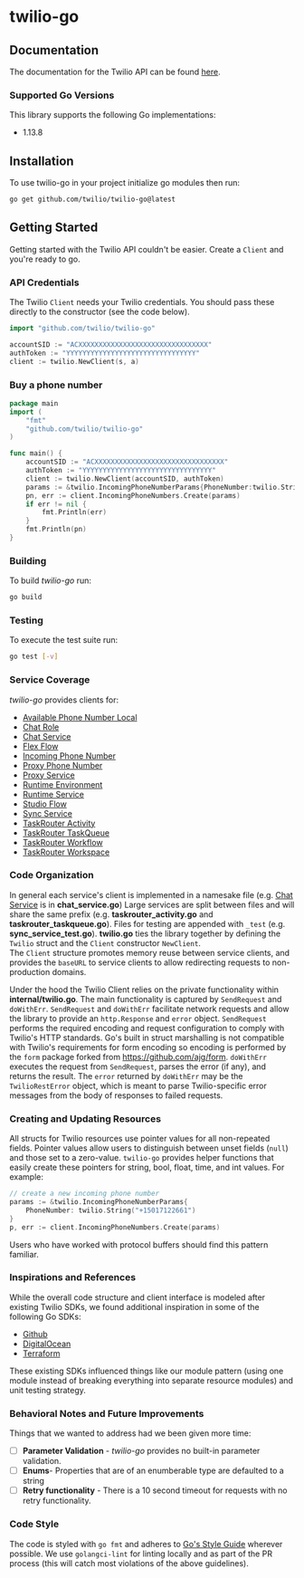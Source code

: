 # twilio-go

## Documentation

The documentation for the Twilio API can be found [here][apidocs].

### Supported Go Versions

This library supports the following Go implementations:

* 1.13.8 

## Installation

To use twilio-go in your project initialize go modules then run: 

```bash
go get github.com/twilio/twilio-go@latest
``` 


## Getting Started

Getting started with the Twilio API couldn't be easier. Create a
`Client` and you're ready to go.

### API Credentials

The Twilio `Client` needs your Twilio credentials. You should pass these
directly to the constructor (see the code below).

```go
import "github.com/twilio/twilio-go"

accountSID := "ACXXXXXXXXXXXXXXXXXXXXXXXXXXXXXXXX"
authToken := "YYYYYYYYYYYYYYYYYYYYYYYYYYYYYYYY"
client := twilio.NewClient(s, a)
```

### Buy a phone number

```go
package main
import (
	"fmt"
	"github.com/twilio/twilio-go"
)

func main() {
    accountSID := "ACXXXXXXXXXXXXXXXXXXXXXXXXXXXXXXXX"
    authToken := "YYYYYYYYYYYYYYYYYYYYYYYYYYYYYYYY"
    client := twilio.NewClient(accountSID, authToken)
    params := &twilio.IncomingPhoneNumberParams{PhoneNumber:twilio.String("+15017122661")}
    pn, err := client.IncomingPhoneNumbers.Create(params)
    if err != nil {
        fmt.Println(err)
    }
    fmt.Println(pn)
}
```

### Building
To build *twilio-go* run:

```bash
go build
```

### Testing

To execute the test suite run:

```bash
go test [-v]
```

### Service Coverage
*twilio-go* provides clients for: 
 - [Available Phone Number Local](https://www.twilio.com/docs/phone-numbers/api/availablephonenumberlocal-resource)
 - [Chat Role](https://www.twilio.com/docs/chat/rest/role-resource)
 - [Chat Service](https://www.twilio.com/docs/chat/rest/service-resource)
 - [Flex Flow](https://www.twilio.com/docs/flex/flow)
 - [Incoming Phone Number](https://www.twilio.com/docs/phone-numbers/api/incomingphonenumber-resource)
 - [Proxy Phone Number](https://www.twilio.com/docs/proxy/api/phone-number)
 - [Proxy Service](https://www.twilio.com/docs/proxy/api/service)
 - [Runtime Environment](https://www.twilio.com/docs/runtime/functions-assets-api/api/environment)
 - [Runtime Service](https://www.twilio.com/docs/runtime/functions-assets-api/api/service)
 - [Studio Flow](https://www.twilio.com/docs/studio/rest-api/v2/flow)
 - [Sync Service](https://www.twilio.com/docs/sync/api/service)
 - [TaskRouter Activity](https://www.twilio.com/docs/taskrouter/api/activity)
 - [TaskRouter TaskQueue](https://www.twilio.com/docs/taskrouter/api/task-queue)
 - [TaskRouter Workflow](https://www.twilio.com/docs/taskrouter/api/workflow)
 - [TaskRouter Workspace](https://www.twilio.com/docs/taskrouter/api/workspace)
 
 ### Code Organization
 In general each service's client is implemented in a namesake file (e.g. [Chat Service](https://www.twilio.com/docs/chat/rest/service-resource) is in **chat_service.go**)
 Large services are split between files and will share the same prefix (e.g. **taskrouter_activity.go** and **taskrouter_taskqueue.go**).
 Files for testing are appended with `_test` (e.g. **sync_service_test.go**).
 **twilio.go** ties the library together by defining the `Twilio` struct and the `Client` constructor `NewClient`.  
The `Client` structure promotes memory reuse between service clients, and provides the `baseURL` to service clients to allow redirecting requests to non-production domains.

Under the hood the Twilio Client relies on the private functionality within **internal/twilio.go**.
The main functionality is captured by `SendRequest` and `doWithErr`. 
`SendRequest` and `doWithErr` facilitate network requests and allow the library to provide an `http.Response` and `error` object.
`SendRequest` performs the required encoding and request configuration to comply with Twilio's HTTP standards.
Go's built in struct marshalling is not compatible with Twilio's requirements for form encoding so encoding is performed by the `form` package forked from https://github.com/ajg/form.
`doWithErr` executes the request from `SendRequest`, parses the error (if any), and returns the result.
The `error` returned by `doWithErr` may be the `TwilioRestError` object, which is meant to parse Twilio-specific error messages from the body of responses to failed requests.

### Creating and Updating Resources ###

All structs for Twilio resources use pointer values for all non-repeated fields.
Pointer values allow users to distinguish between unset fields (`null`) and those set to a zero-value.
`twilio-go` provides helper functions that easily create these pointers for string,
bool, float, time, and int values. For example:

```go
// create a new incoming phone number
params := &twilio.IncomingPhoneNumberParams{
    PhoneNumber: twilio.String("+15017122661")
}
p, err := client.IncomingPhoneNumbers.Create(params)
```
Users who have worked with protocol buffers should find this pattern familiar.

### Inspirations and References ###
While the overall code structure and client interface is modeled after existing Twilio SDKs, we found additional inspiration in some of the following Go SDKs:
- [Github](https://github.com/google/go-github)
- [DigitalOcean](https://github.com/digitalocean/godo)
- [Terraform](https://github.com/hashicorp/go-tfe)

These existing SDKs influenced things like our module pattern (using one module instead of breaking everything into separate resource modules) and unit testing strategy. 

### Behavioral Notes and Future Improvements 
Things that we wanted to address had we been given more time:
- [ ] **Parameter Validation** - *twilio-go* provides no built-in parameter validation.
- [ ] **Enums**- Properties that are of an enumberable type are defaulted to a string
- [ ] **Retry functionality** - There is a 10 second timeout for requests with no retry functionality.

### Code Style
The code is styled with `go fmt` and adheres to [Go's Style Guide](https://github.com/golang/go/wiki/CodeReviewComments) wherever possible.
We use `golangci-lint` for linting locally and as part of the PR process (this will catch most violations of the above guidelines).


[apidocs]: https://www.twilio.com/docs/api
